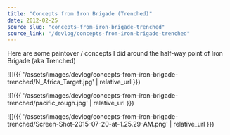 ```yaml
---
title: "Concepts from Iron Brigade (Trenched)"
date: 2012-02-25
source_slug: "concepts-from-iron-brigade-trenched"
source_link: "/devlog/concepts-from-iron-brigade-trenched"
---
```


Here are some paintover / concepts I did around the half-way point of Iron Brigade (aka Trenched)

![]({{ '/assets/images/devlog/concepts-from-iron-brigade-trenched/N_Africa_Target.jpg' | relative_url }})

![]({{ '/assets/images/devlog/concepts-from-iron-brigade-trenched/pacific_rough.jpg' | relative_url }})

![]({{ '/assets/images/devlog/concepts-from-iron-brigade-trenched/Screen-Shot-2015-07-20-at-1.25.29-AM.png' | relative_url }})
